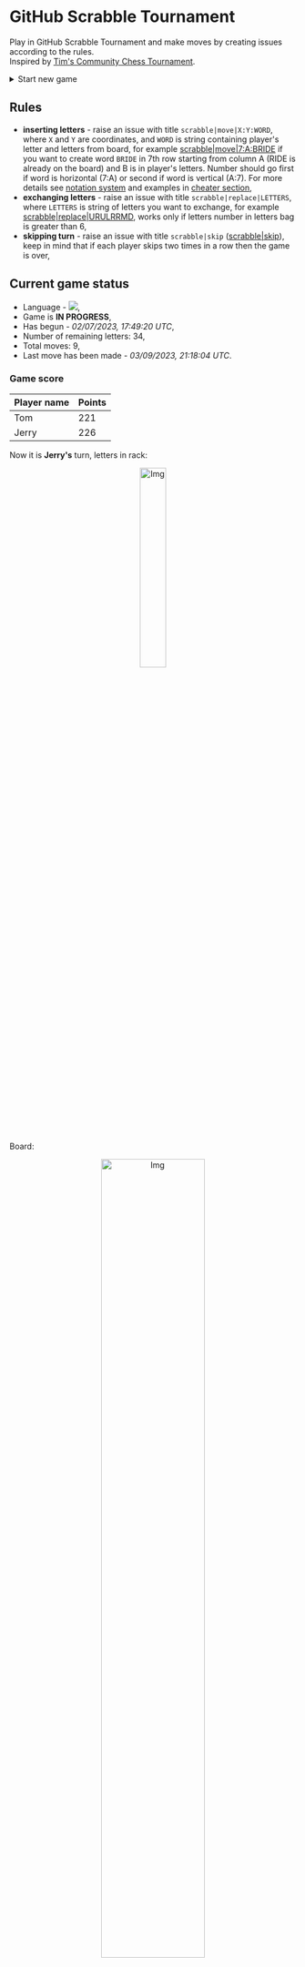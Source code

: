 
# GitHub Scrabble Tournament
Play in GitHub Scrabble Tournament and make moves by creating issues according to the rules.    
Inspired by [Tim's Community Chess Tournament](https://github.com/timburgan/).

<details>
  <summary>Start new game</summary>
  
 
 - [GB](https://github.com/radosz99/radosz99/issues/new?title=scrabble%7Cinit%7CGB&body=Just+push+%27Submit+new+issue%27+or+update+with+your+move)  ![](https://raw.githubusercontent.com/radosz99/radosz99/main/flags/GB.png)
 - [PL](https://github.com/radosz99/radosz99/issues/new?title=scrabble%7Cinit%7CPL&body=Just+push+%27Submit+new+issue%27+or+update+with+your+move)  ![](https://raw.githubusercontent.com/radosz99/radosz99/main/flags/PL.png)
 - [ES](https://github.com/radosz99/radosz99/issues/new?title=scrabble%7Cinit%7CES&body=Just+push+%27Submit+new+issue%27+or+update+with+your+move)  ![](https://raw.githubusercontent.com/radosz99/radosz99/main/flags/ES.png)
 - [DE](https://github.com/radosz99/radosz99/issues/new?title=scrabble%7Cinit%7CDE&body=Just+push+%27Submit+new+issue%27+or+update+with+your+move)  ![](https://raw.githubusercontent.com/radosz99/radosz99/main/flags/DE.png)
 - [FR](https://github.com/radosz99/radosz99/issues/new?title=scrabble%7Cinit%7CFR&body=Just+push+%27Submit+new+issue%27+or+update+with+your+move)  ![](https://raw.githubusercontent.com/radosz99/radosz99/main/flags/FR.png)
</details>
        

## Rules
 - **inserting letters** - raise an issue with title `scrabble|move|X:Y:WORD`, where `X` and `Y` are coordinates, and `WORD` is string containing player's letter and letters from board, for example [scrabble&#124;move&#124;7:A:BRIDE](https://github.com/radosz99/radosz99/issues/new?title=scrabble%7Cmove%7C7%3AA%3ABRIDE&body=Just+push+%27Submit+new+issue%27+or+update+with+your+move) if you want to create word `BRIDE` in 7th row starting from column A (RIDE is already on the board) and B is in player's letters. Number should go first if word is horizontal (7:A) or second if word is vertical (A:7). For more details see [notation system](https://en.wikipedia.org/wiki/Scrabble#Notation_system) and examples in [cheater section](#cheater),
 - **exchanging letters** - raise an issue with title `scrabble|replace|LETTERS`, where `LETTERS` is string of letters you want to exchange, for example [scrabble&#124;replace&#124;URULRRMD](https://github.com/radosz99/radosz99/issues/new?title=scrabble%7Creplace%7CURULRRMD&body=Just+push+%27Submit+new+issue%27+or+update+with+your+move), works only if letters number in letters bag is greater than 6,
 - **skipping turn** - raise an issue with title `scrabble|skip` ([scrabble&#124;skip](https://github.com/radosz99/radosz99/issues/new?title=scrabble%7Cskip&body=Just+push+%27Submit+new+issue%27+or+update+with+your+move)), keep in mind that if each player skips two times in a row then the game is over,

## Current game status
 - Language - ![](https://raw.githubusercontent.com/radosz99/radosz99/main/flags/ES.png),
 - Game is **IN PROGRESS**,
 - Has begun - *02/07/2023, 17:49:20 UTC*,
 - Number of remaining letters: 34,
 - Total moves: 9,
 - Last move has been made - *03/09/2023, 21:18:04 UTC*.
    
### Game score
| Player name | Points |
 | - | - |  
| Tom | 221
| Jerry | 226

Now it is **Jerry's** turn, letters in rack:
<p align="center">
    <img src="https://raw.githubusercontent.com/radosz99/radosz99/main/rack.png" width=30% alt="Img"/>
</p>

Board:
<p align="center">
<img src="https://raw.githubusercontent.com/radosz99/radosz99/main/board.png" width=60% alt="Img"/>
</p>
    
## User leaderboard
| Moves | Who | Points |
| - | - | - |
| 8 | [@radosz99](github.com/radosz99)| 431
| 1 | [@pieetrus](github.com/pieetrus)| 16

<a name="cheater"></a>
## Cheater section  
Try out my algorithm and check the moves that were found based on the state of the board and rack. :cowboy_hat_face:
<details>
  <summary>Reveal some fancy moves :)</summary>
  
  | Id | Move | Points |
  | - | - | - |  
|1 | [5:F:morral](https://github.com/radosz99/radosz99/issues/new?title=scrabble%7Cmove%7C5%3AF%3Amorral&body=Just+push+%27Submit+new+issue%27+or+update+with+your+move) | 22 
|2 | [5:F:morra](https://github.com/radosz99/radosz99/issues/new?title=scrabble%7Cmove%7C5%3AF%3Amorra&body=Just+push+%27Submit+new+issue%27+or+update+with+your+move) | 19 
|3 | [5:F:molad](https://github.com/radosz99/radosz99/issues/new?title=scrabble%7Cmove%7C5%3AF%3Amolad&body=Just+push+%27Submit+new+issue%27+or+update+with+your+move) | 18 
|4 | [5:F:morad](https://github.com/radosz99/radosz99/issues/new?title=scrabble%7Cmove%7C5%3AF%3Amorad&body=Just+push+%27Submit+new+issue%27+or+update+with+your+move) | 18 
|5 | [5:F:modal](https://github.com/radosz99/radosz99/issues/new?title=scrabble%7Cmove%7C5%3AF%3Amodal&body=Just+push+%27Submit+new+issue%27+or+update+with+your+move) | 16 
|6 | [5:F:molar](https://github.com/radosz99/radosz99/issues/new?title=scrabble%7Cmove%7C5%3AF%3Amolar&body=Just+push+%27Submit+new+issue%27+or+update+with+your+move) | 15 
|7 | [5:F:moral](https://github.com/radosz99/radosz99/issues/new?title=scrabble%7Cmove%7C5%3AF%3Amoral&body=Just+push+%27Submit+new+issue%27+or+update+with+your+move) | 15 
|8 | [5:F:domar](https://github.com/radosz99/radosz99/issues/new?title=scrabble%7Cmove%7C5%3AF%3Adomar&body=Just+push+%27Submit+new+issue%27+or+update+with+your+move) | 14 
|9 | [E:4:dumo](https://github.com/radosz99/radosz99/issues/new?title=scrabble%7Cmove%7CE%3A4%3Adumo&body=Just+push+%27Submit+new+issue%27+or+update+with+your+move) | 14 
|10 | [E:4:mudo](https://github.com/radosz99/radosz99/issues/new?title=scrabble%7Cmove%7CE%3A4%3Amudo&body=Just+push+%27Submit+new+issue%27+or+update+with+your+move) | 14 
</details>
    
## Latest moves
<details>
<summary>Show 10 latest moves</summary>
  
  
  | Id | Type | Move / Letters to replace | Created words / New letters | Date | Points | Player | Who |
  | - | - | - | - | - | - | - | - |
|8| INSERT | I:2:cegaseis | ['CEGASEIS'] | 03/09/2023, 21:17:53 UTC | 16 | Tom | [@pieetrus](github.com/pieetrus) |
|7| INSERT | 9:B:heredo | ['HEREDO'] | 03/01/2023, 11:44:01 UTC | 22 | Jerry | [@radosz99](github.com/radosz99) |
|6| INSERT | L:3:zumayas | ['ZUMAYAS'] | 03/01/2023, 11:27:21 UTC | 25 | Tom | [@radosz99](github.com/radosz99) |
|5| INSERT | 3:G:ajenuz | ['AJENUZ'] | 03/01/2023, 11:17:31 UTC | 60 | Jerry | [@radosz99](github.com/radosz99) |
|4| INSERT | G:3:alolaron | ['ALOLARON'] | 02/23/2023, 20:08:34 UTC | 60 | Tom | [@radosz99](github.com/radosz99) |
|3| INSERT | 13:B:index | ['INDEX'] | 02/23/2023, 20:06:36 UTC | 58 | Jerry | [@radosz99](github.com/radosz99) |
|2| INSERT | 11:A:ñorbo | ['ÑORBO'] | 02/11/2023, 12:06:37 UTC | 44 | Tom | [@radosz99](github.com/radosz99) |
|1| INSERT | C:6:capearon | ['CAPEARON'] | 02/11/2023, 11:49:00 UTC | 86 | Jerry | [@radosz99](github.com/radosz99) |
|0| INSERT | 7:C:acodale | ['ACODALE'] | 02/07/2023, 17:54:25 UTC | 76 | Tom | [@radosz99](github.com/radosz99) |
</details>
    